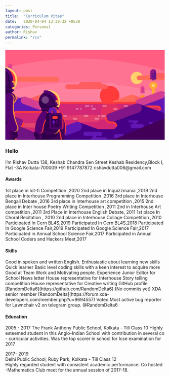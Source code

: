```yaml
---
layout: post
title:  "Curriculum Vitae"
date:   2020-04-04 13:39:32 +0530
categories: Personal
author: Rishav
permalink: "/cv"
---
```

<img src="/assets/img/pro.jpg" />

<h3><b>Hello</b></h3> 
I’m Rishav Dutta  
138, Keshab Chandra Sen Street  
Keshab Residency,Block I, Flat -3A  
Kolkata-700009  
+91 9147787872  
rishavdutta006@gmail.com  


<h4><b>Awards</b></h4>  
1st place in Iot-fi Competition ,2020  
2nd place in Inquizzmania ,2019  
2nd place in Interhouse Programming Competition ,2016  
3rd place in Interhouse Bengali Debate ,2016  
3rd place in Interhouse art competition ,2015  
2nd place in Inter house Poetry Writing Competition ,2011  
2nd in Interhouse Art competition ,2011  
3rd Place in Interhouse English Debate, 2011  
1st place In Choral Recitation , 2010  
2nd place in Interhouse Collage Competition ,2010  
Participated In Cern BL4S,2019  
Participated In Cern BL4S,2018  
Participated In Google Science Fair,2019  
Participated In Google Science Fair,2017  
Participated in Annual School Science Fair,2017  
Participated in Annual School Coders and Hackers Meet,2017  


<h4><b>Skills</b> </h4>
Good in spoken and written English.  
Enthusiastic about learning new skills  
Quick learner  
Basic level coding skills with a keen interest to acquire more  
Good at Team Work and Motivating people.  
Experience  
Junior Editor for School News letter  
House representative for Interhouse Story telling competition   
House representative for Creative writing  
GitHub profile [RandomDelta6](https://github.com/RandomDelta6) (No commits yet)  
XDA senior member [RandomDelta](https://forum.xda-developers.com/member.php?u=9694557)  
Voted Most active bug reporter for Lawnchair v2 on telegram group. @RandomDelta6


<h4><b>Education</b></h4>  
2005 -  2017  
The Frank Anthony Public School, Kolkata - Till Class 10  
Highly esteemed student in this Anglo-Indian School with contribution in several co - curricular activities. Was the top scorer in school for Icse examination for 2017 

2017-  2019    
Delhi Public School, Ruby Park, Kolkata - Till Class 12    
Highly regarded student with consistent academic performance. Co hosted -Mathematics Club meet for the annual session of 2017-18.  
